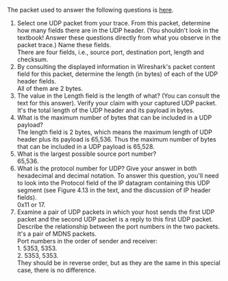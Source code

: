 The packet used to answer the following questions is [here](./udp_packet.pdf).
1. Select one UDP packet from your trace. From this packet, determine how many fields there are in the UDP header. (You shouldn't look in the textbook! Answer these questions directly from what you observe in the packet trace.) Name these fields.  
There are four fields, i.e., source port, destination port, length and checksum.  
2. By consulting the displayed information in Wireshark's packet content field for this packet, determine the length (in bytes) of each of the UDP header fields.  
All of them are 2 bytes.  
3. The value in the Length field is the length of what? (You can consult the text for this answer). Verify your claim with your captured UDP packet.  
It's the total length of the UDP header and its payload in bytes.  
4. What is the maximum number of bytes that can be included in a UDP payload?  
The length field is 2 bytes, which means the maximum length of UDP header plus its payload is 65,536. Thus the maximum number of bytes that can be included in a UDP payload is 65,528.  
5. What is the largest possible source port number?  
65,536.  
6. What is the protocol number for UDP? Give your answer in both hexadecimal and decimal notation. To answer this question, you'll need to look into the Protocol field of the IP datagram containing this UDP segment (see Figure 4.13 in the text, and the discussion of IP header fields).  
0x11 or 17.  
7. Examine a pair of UDP packets in which your host sends the first UDP packet and the second UDP packet is a reply to this first UDP packet. Describe the relationship between the port numbers in the two packets.  
It's a pair of MDNS packets.  
Port numbers in the order of sender and receiver:  
1\. 5353, 5353.  
2\. 5353, 5353.  
They should be in reverse order, but as they are the same in this special case, there is no difference.  
 
